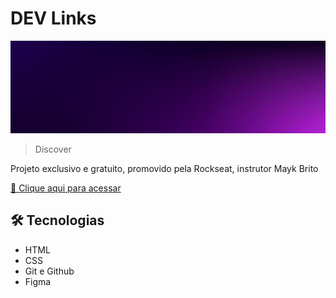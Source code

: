 # DEV Links

![preview](./.github/violet-blurred.jpg)

> Discover


Projeto exclusivo e gratuito, promovido pela Rockseat, instrutor Mayk Brito

[🔗 Clique aqui para acessar](https://app.rocketseat.com.br/)


## 🛠 Tecnologias

- HTML
- CSS
- Git e Github
- Figma

